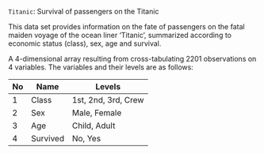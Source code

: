 `Titanic`: Survival of passengers on the Titanic

This data set provides information on the fate of passengers on the fatal maiden voyage of the ocean liner ‘Titanic’, summarized according to economic status (class), sex, age and survival.

A 4-dimensional array resulting from cross-tabulating 2201 observations on 4 variables. The variables and their levels are as follows:

|No	|Name|	Levels|
|--|--|--|
|1  |Class|	1st, 2nd, 3rd, Crew|
|2	|Sex|	Male, Female|
|3	|Age|	Child, Adult|
|4	|Survived|	No, Yes|
